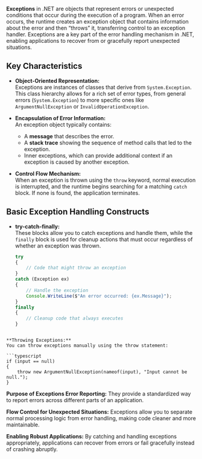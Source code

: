 **Exceptions** in .NET are objects that represent errors or unexpected conditions that occur during the execution of a program. When an error occurs, the runtime creates an exception object that contains information about the error and then “throws” it, transferring control to an exception handler. Exceptions are a key part of the error handling mechanism in .NET, enabling applications to recover from or gracefully report unexpected situations.

## Key Characteristics

- **Object-Oriented Representation:**  
  Exceptions are instances of classes that derive from `System.Exception`. This class hierarchy allows for a rich set of error types, from general errors (`System.Exception`) to more specific ones like `ArgumentNullException` or `InvalidOperationException`.

- **Encapsulation of Error Information:**  
  An exception object typically contains:
  - A **message** that describes the error.
  - A **stack trace** showing the sequence of method calls that led to the exception.
  - Inner exceptions, which can provide additional context if an exception is caused by another exception.

- **Control Flow Mechanism:**  
  When an exception is thrown using the `throw` keyword, normal execution is interrupted, and the runtime begins searching for a matching `catch` block. If none is found, the application terminates.

## Basic Exception Handling Constructs

- **try-catch-finally:**  
  These blocks allow you to catch exceptions and handle them, while the `finally` block is used for cleanup actions that must occur regardless of whether an exception was thrown.
  ```typescript
  try
  {
      // Code that might throw an exception
  }
  catch (Exception ex)
  {
      // Handle the exception
      Console.WriteLine($"An error occurred: {ex.Message}");
  }
  finally
  {
      // Cleanup code that always executes
  }
```

**Throwing Exceptions:**
You can throw exceptions manually using the throw statement:

```typescript
if (input == null)
{
    throw new ArgumentNullException(nameof(input), "Input cannot be null.");
}
```

**Purpose of Exceptions
Error Reporting:**
They provide a standardized way to report errors across different parts of an application.

**Flow Control for Unexpected Situations:**
Exceptions allow you to separate normal processing logic from error handling, making code cleaner and more maintainable.

**Enabling Robust Applications:**
By catching and handling exceptions appropriately, applications can recover from errors or fail gracefully instead of crashing abruptly.